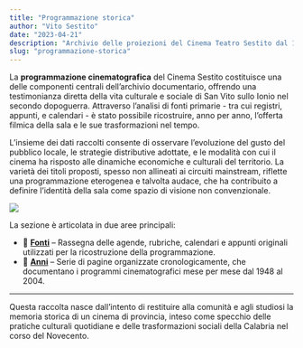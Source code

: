 ```yaml
---
title: "Programmazione storica"
author: "Vito Sestito"
date: "2023-04-21"
description: "Archivio delle proiezioni del Cinema Teatro Sestito dal 1948 al 2004, ricostruito attraverso le fonti originali conservate dalla famiglia Sestito."
slug: "programmazione-storica"
---
```


La **programmazione cinematografica** del Cinema Sestito costituisce una delle componenti centrali dell’archivio documentario, offrendo una testimonianza diretta della vita culturale e sociale di San Vito sullo Ionio nel secondo dopoguerra. Attraverso l’analisi di fonti primarie - tra cui registri, appunti, e calendari - è stato possibile ricostruire, anno per anno, l’offerta filmica della sala e le sue trasformazioni nel tempo.

L’insieme dei dati raccolti consente di osservare l’evoluzione del gusto del pubblico locale, le strategie distributive adottate, e le modalità con cui il cinema ha risposto alle dinamiche economiche e culturali del territorio. La varietà dei titoli proposti, spesso non allineati ai circuiti mainstream, riflette una programmazione eterogenea e talvolta audace, che ha contribuito a definire l’identità della sala come spazio di visione non convenzionale.

![](/programmazione-cinematografica/_index_files/frequenza_proiezioni_1948_2004.png)

La sezione è articolata in due aree principali:

- 📖 **[Fonti](/programmazione-storica/fonti/)** – Rassegna delle agende, rubriche, calendari e appunti originali utilizzati per la ricostruzione della programmazione.
- 📅 **[Anni](/programmazione-storica/anni/)** – Serie di pagine organizzate cronologicamente, che documentano i programmi cinematografici mese per mese dal 1948 al 2004.

---

Questa raccolta nasce dall’intento di restituire alla comunità e agli studiosi la memoria storica di un cinema di provincia, inteso come specchio delle pratiche culturali quotidiane e delle trasformazioni sociali della Calabria nel corso del Novecento.